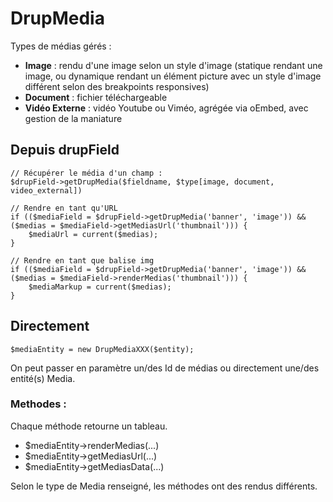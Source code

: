 # DrupMedia

Types de médias gérés :

- **Image** : rendu d'une image selon un style d'image (statique rendant une image, ou dynamique rendant un élément picture avec un style d'image différent selon des breakpoints responsives)
- **Document** : fichier téléchargeable
- **Vidéo Externe** : vidéo Youtube ou Viméo, agrégée via oEmbed, avec gestion de la maniature

## Depuis drupField

```text
// Récupérer le média d'un champ :
$drupField->getDrupMedia($fieldname, $type[image, document, video_external])

// Rendre en tant qu'URL
if (($mediaField = $drupField->getDrupMedia('banner', 'image')) && ($medias = $mediaField->getMediasUrl('thumbnail'))) {
    $mediaUrl = current($medias);
}

// Rendre en tant que balise img    
if (($mediaField = $drupField->getDrupMedia('banner', 'image')) && ($medias = $mediaField->renderMedias('thumbnail'))) {
    $mediaMarkup = current($medias);
}
```

## Directement

```
$mediaEntity = new DrupMediaXXX($entity);
```

On peut passer en paramètre un/des Id de médias ou directement une/des entité(s) Media.

### Methodes :

Chaque méthode retourne un tableau.

- $mediaEntity->renderMedias(...)
- $mediaEntity->getMediasUrl(...)
- $mediaEntity->getMediasData(...)

Selon le type de Media renseigné, les méthodes ont des rendus différents.

